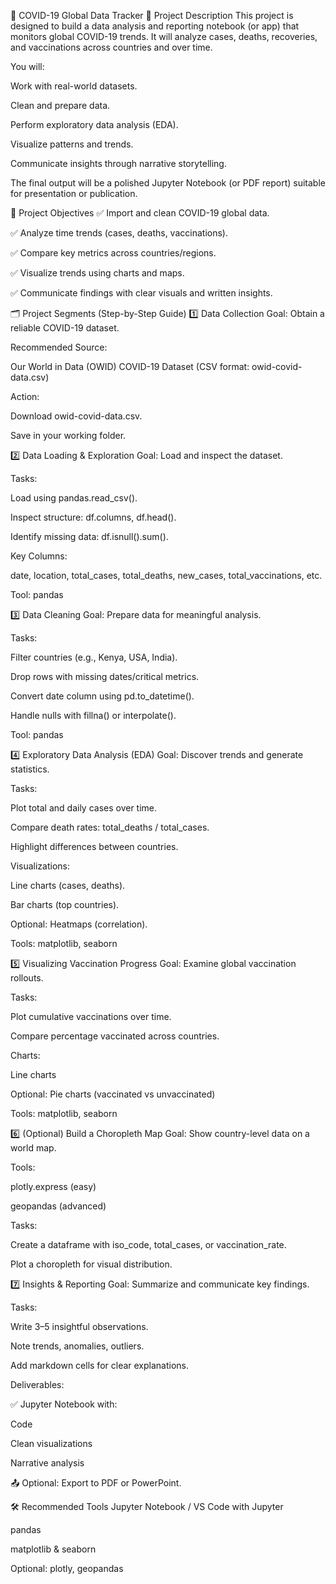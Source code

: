 🦠 COVID-19 Global Data Tracker
📌 Project Description
This project is designed to build a data analysis and reporting notebook (or app) that monitors global COVID-19 trends. It will analyze cases, deaths, recoveries, and vaccinations across countries and over time.

You will:

Work with real-world datasets.

Clean and prepare data.

Perform exploratory data analysis (EDA).

Visualize patterns and trends.

Communicate insights through narrative storytelling.

The final output will be a polished Jupyter Notebook (or PDF report) suitable for presentation or publication.

🎯 Project Objectives
✅ Import and clean COVID-19 global data.

✅ Analyze time trends (cases, deaths, vaccinations).

✅ Compare key metrics across countries/regions.

✅ Visualize trends using charts and maps.

✅ Communicate findings with clear visuals and written insights.

🗂️ Project Segments (Step-by-Step Guide)
1️⃣ Data Collection
Goal: Obtain a reliable COVID-19 dataset.

Recommended Source:

Our World in Data (OWID) COVID-19 Dataset
(CSV format: owid-covid-data.csv)

Action:

Download owid-covid-data.csv.

Save in your working folder.

2️⃣ Data Loading & Exploration
Goal: Load and inspect the dataset.

Tasks:

Load using pandas.read_csv().

Inspect structure: df.columns, df.head().

Identify missing data: df.isnull().sum().

Key Columns:

date, location, total_cases, total_deaths, new_cases, total_vaccinations, etc.

Tool: pandas

3️⃣ Data Cleaning
Goal: Prepare data for meaningful analysis.

Tasks:

Filter countries (e.g., Kenya, USA, India).

Drop rows with missing dates/critical metrics.

Convert date column using pd.to_datetime().

Handle nulls with fillna() or interpolate().

Tool: pandas

4️⃣ Exploratory Data Analysis (EDA)
Goal: Discover trends and generate statistics.

Tasks:

Plot total and daily cases over time.

Compare death rates: total_deaths / total_cases.

Highlight differences between countries.

Visualizations:

Line charts (cases, deaths).

Bar charts (top countries).

Optional: Heatmaps (correlation).

Tools: matplotlib, seaborn

5️⃣ Visualizing Vaccination Progress
Goal: Examine global vaccination rollouts.

Tasks:

Plot cumulative vaccinations over time.

Compare percentage vaccinated across countries.

Charts:

Line charts

Optional: Pie charts (vaccinated vs unvaccinated)

Tools: matplotlib, seaborn

6️⃣ (Optional) Build a Choropleth Map
Goal: Show country-level data on a world map.

Tools:

plotly.express (easy)

geopandas (advanced)

Tasks:

Create a dataframe with iso_code, total_cases, or vaccination_rate.

Plot a choropleth for visual distribution.

7️⃣ Insights & Reporting
Goal: Summarize and communicate key findings.

Tasks:

Write 3–5 insightful observations.

Note trends, anomalies, outliers.

Add markdown cells for clear explanations.

Deliverables:

✅ Jupyter Notebook with:

Code

Clean visualizations

Narrative analysis

📤 Optional: Export to PDF or PowerPoint.

🛠️ Recommended Tools
Jupyter Notebook / VS Code with Jupyter

pandas

matplotlib & seaborn

Optional: plotly, geopandas
